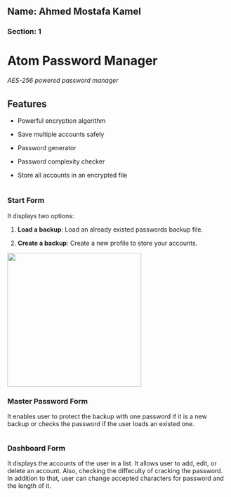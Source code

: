 ## Name: Ahmed Mostafa Kamel

### Section: 1

# 

# Atom Password Manager

###### AES-256 powered password manager



## Features

- Powerful encryption algorithm

- Save multiple accounts safely

- Password generator

- Password complexity checker

- Store all accounts in an encrypted file

# 

### Start Form

It displays two options:

1. **Load a backup**: Load an already existed passwords backup file.

2. **Create a backup**: Create a new profile to store your accounts.

<img title="" src="file:///C:/Users/Ahmed%20Mostafa/AppData/Roaming/marktext/images/2021-12-28-06-13-48-image.png" alt="" data-align="center" width="305">

### Master Password Form

It enables user to protect the backup with one password if it is a new backup or checks the password if the user loads an existed one.

<img src="file:///C:/Users/Ahmed%20Mostafa/AppData/Roaming/marktext/images/2021-12-28-06-16-35-image.png" title="" alt="" data-align="center">

### Dashboard Form

It displays the accounts of the user in a list. It allows user to add, edit, or delete an account. Also, checking the diffeculty of cracking the password. In addition to that, user can change accepted characters for password and the length of it.

<img src="file:///C:/Users/Ahmed%20Mostafa/AppData/Roaming/marktext/images/2021-12-28-06-19-48-image.png" title="" alt="" data-align="center">
